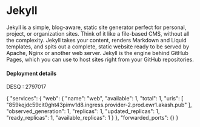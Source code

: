 # Jekyll

Jekyll is a simple, blog-aware, static site generator perfect for personal, project, or organization sites. Think of it like a file-based CMS, without all the complexity. Jekyll takes your content, renders Markdown and Liquid templates, and spits out a complete, static website ready to be served by Apache, Nginx or another web server. Jekyll is the engine behind GitHub Pages, which you can use to host sites right from your GitHub repositories.

#### Deployment details


DESQ : 2797017


{
  "services": {
    "web": {
      "name": "web",
      "available": 1,
      "total": 1,
      "uris": [
        "859kqjdc59cit0ght43pimv1d8.ingress.provider-2.prod.ewr1.akash.pub"
      ],
      "observed_generation": 1,
      "replicas": 1,
      "updated_replicas": 1,
      "ready_replicas": 1,
      "available_replicas": 1
    }
  },
  "forwarded_ports": {}
}
